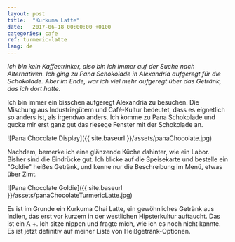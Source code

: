 ```yaml
---
layout: post
title:  "Kurkuma Latte"
date:   2017-06-18 00:00:00 +0100
categories: cafe
ref: turmeric-latte
lang: de
---
```


*Ich bin kein Kaffeetrinker, also bin ich immer auf der Suche nach Alternativen. Ich ging zu Pana Schokolade in Alexandria aufgeregt für die Schokolade. Aber im Ende, war ich viel mehr aufgeregt über das Getränk, das ich dort hatte.*

Ich bin immer ein bisschen aufgeregt Alexandria zu besuchen. Die Mischung aus Industriegütern und Café-Kultur bedeutet, dass es eignetlich so anders ist, als irgendwo anders. Ich komme zu Pana Schokolade und gucke mir erst ganz gut das riesege Fenster mit der Schokolade an.

![Pana Chocolate Display]({{ site.baseurl }}/assets/panaChocolate.jpg)

Nachdem, bemerke ich eine glänzende Küche dahinter, wie ein Labor. Bisher sind die Eindrücke gut. Ich blicke auf die Speisekarte und bestelle ein "Goldie" heißes Getränk, und kenne nur die Beschreibung im Menü, etwas über Zimt.

![Pana Chocolate Goldie]({{ site.baseurl }}/assets/panaChocolateTurmericLatte.jpg)

Es ist im Grunde ein Kurkuma Chai Latte, ein gewöhnliches Getränk aus Indien, das erst vor kurzem in der westlichen Hipsterkultur auftaucht. Das ist ein A +. Ich sitze nippen und fragte mich, wie ich es noch nicht kannte. Es ist jetzt definitiv auf meiner Liste von Heißgetränk-Optionen.


